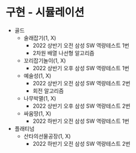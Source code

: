 # 구현 - 시뮬레이션
- 골드
  - 술래잡기(1, X)
    - 2022 상반기 오전 삼성 SW 역량테스트 1번
    - 2차원 배열 나선형 알고리즘
  - 꼬리잡기놀이(1, X)
    - 2022 상반기 오후 삼성 SW 역량테스트 1번
  - 예술성(1, X)
    - 2022 상반기 오전 삼성 SW 역량테스트 2번
    - 회전 알고리즘
  - 나무박멸(1, X)
    - 2022 상반기 오후 삼성 SW 역량테스트 2번 
  - 싸움땅(1, X)
    - 2022 하반기 오전 삼성 SW 역량테스트 1번
- 플래티넘
  - 산타의선물공장(1, X)
    - 2022 하반기 오전 삼성 SW 역량테스트 2번